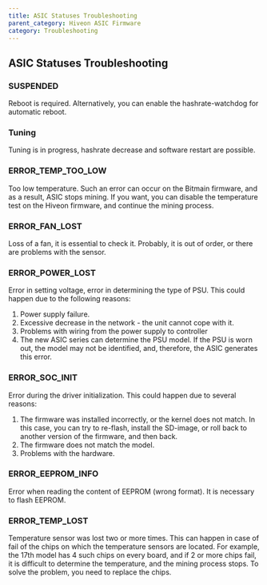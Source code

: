 ```yaml
---
title: ASIC Statuses Troubleshooting
parent_category: Hiveon ASIC Firmware
category: Troubleshooting
---
```


## ASIC Statuses Troubleshooting
### SUSPENDED
Reboot is required. Alternatively, you can enable the hashrate-watchdog for automatic reboot.

### Tuning
Tuning is in progress, hashrate decrease and software restart are possible.

### ERROR\_TEMP\_TOO\_LOW
Too low temperature. Such an error can occur on the Bitmain firmware, and as a result, ASIC stops mining. If you want, you can disable the temperature test on the Hiveon firmware, and continue the mining process.

### ERROR\_FAN\_LOST
Loss of a fan, it is essential to check it. Probably, it is out of order, or there are problems with the sensor.

### ERROR\_POWER\_LOST
Error in setting voltage, error in determining the type of PSU. This could happen due to the following reasons:
1. Power supply failure.
2. Excessive decrease in the network - the unit cannot cope with it.
3. Problems with wiring from the power supply to controller
4. The new ASIC series can determine the PSU model. If the PSU is worn out, the model may not be identified, and, therefore, the ASIC generates this error.

### ERROR\_SOC\_INIT
Error during the driver initialization. This could happen due to several reasons:
1. The firmware was installed incorrectly, or the kernel does not match. In this case, you can try to re-flash, install the SD-image, or roll back to another version of the firmware, and then back.
2. The firmware does not match the model.
3. Problems with the hardware.

### ERROR\_EEPROM\_INFO
Error when reading the content of EEPROM (wrong format). It is necessary to flash EEPROM.

### ERROR\_TEMP\_LOST
Temperature sensor was lost two or more times. This can happen in case of fail of the chips on which the temperature sensors are located. For example, the 17th model has 4 such chips on every board, and if 2 or more chips fail, it is difficult to determine the temperature, and the mining process stops. To solve the problem, you need to replace the chips.
